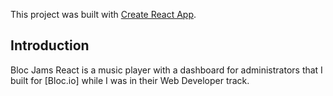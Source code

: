 This project was built with [Create React App](https://github.com/facebookincubator/create-react-app).

## Introduction

Bloc Jams React is a music player with a dashboard for administrators that I built for [Bloc.io] while I was in their Web Developer track.

